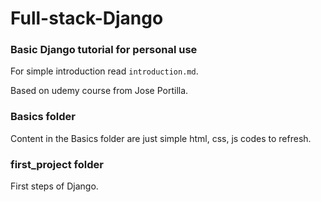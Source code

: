 # Full-stack-Django

### Basic Django tutorial for personal use


For simple introduction read ````introduction.md````.

Based on udemy course from Jose Portilla.

### Basics folder
Content in the Basics folder are just simple html, css, js codes to refresh.

### first_project folder

First steps of Django.
